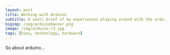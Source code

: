 ```yaml
---
layout: post
title: Working with Arduino
subtitle: A small brief of my experiences playing around with the arduino.
bigimg: /img/arduinobanner.png
image: /img/arduino-r3.jpg
tags: [bios, technology, hardware]
---
```


So about arduino...
